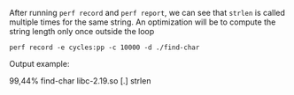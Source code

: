 After running `perf record` and `perf report`, we can see that `strlen` is called
multiple times for the same string. An optimization will be
to compute the string length only once outside the loop 

```
perf record -e cycles:pp -c 10000 -d ./find-char
```

Output example:

99,44%  find-char  libc-2.19.so       [.] strlen
